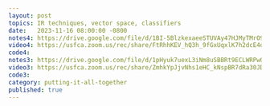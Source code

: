 ```yaml
---
layout: post
topics: IR techniques, vector space, classifiers
date:   2023-11-16 08:00:00 -0800
notes4: https://drive.google.com/file/d/1BI-5BlzkexaeeSTUVAy47HJMyTMrO9-Y/view?usp=drive_link
video4: https://usfca.zoom.us/rec/share/FtRhhKEV_hQ3h_9fGxUqxlK7h2dcE4djkOSBeV5CQz_Ej9Bn3jRgJl1zyU8pa7WN.0crIR2kKe6cLarUD
code4: 
notes3: https://drive.google.com/file/d/1pHyuk7uexL3iNm8uSBBRt9ECLWRPwOD7/view?usp=drive_link
video3: https://usfca.zoom.us/rec/share/ZmhkYpJjvNhs1eHC_kNspBR7dRa30JDEN6qmSxltsyiXDPk3gIOWC_qpDUmWyN1h.ggt-LS0dKc9WWb4T
code3: 
category: putting-it-all-together
published: true
---
```

